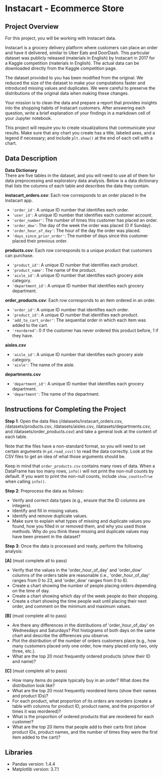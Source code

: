 # Instacart - Ecommerce Store


## Project Overview
 
For this project, you will be working with Instacart data.

Instacart is a grocery delivery platform where customers can place an order and have it delivered, similar to Uber Eats and DoorDash. This particular dataset was publicly released (materials in English) by Instacart in 2017 for a Kaggle competition (materials in English). The actual data can be downloaded directly from the Kaggle competition page.

The dataset provided to you has been modified from the original. We reduced the size of the dataset to make your computations faster and introduced missing values and duplicates. We were careful to preserve the distributions of the original data when making these changes.

Your mission is to clean the data and prepare a report that provides insights into the shopping habits of Instacart customers. After answering each question, write a brief explanation of your findings in a markdown cell of your Jupyter notebook.

This project will require you to create visualizations that communicate your results. Make sure that any chart you create has a title, labeled axes, and a legend if necessary; and include `plt.show()` at the end of each cell with a chart.

## Data Description

**Data Dictionary**  
There are five tables in the dataset, and you will need to use all of them for data preprocessing and exploratory data analysis. Below is a data dictionary that lists the columns of each table and describes the data they contain.

**instacart_orders.csv**: Each row corresponds to an order placed in the Instacart app.
- `'order_id'`: A unique ID number that identifies each order.
- `'user_id'`: A unique ID number that identifies each customer account.
- `'order_number'`: The number of times this customer has placed an order.
- `'order_dow'`: The day of the week the order was placed (0 if Sunday).
- `'order_hour_of_day'`: The hour of the day the order was placed.
- `'days_since_prior_order'`: The number of days since this customer placed their previous order.

**products.csv**: Each row corresponds to a unique product that customers can purchase.
- `'product_id'`: A unique ID number that identifies each product.
- `'product_name'`: The name of the product.
- `'aisle_id'`: A unique ID number that identifies each grocery aisle category.
- `'department_id'`: A unique ID number that identifies each grocery department.

**order_products.csv**: Each row corresponds to an item ordered in an order.
- `'order_id'`: A unique ID number that identifies each order.
- `'product_id'`: A unique ID number that identifies each product.
- `'add_to_cart_order'`: The sequential order in which each item was added to the cart.
- `'reordered'`: 0 if the customer has never ordered this product before, 1 if they have.

**aisles.csv**
- `'aisle_id'`: A unique ID number that identifies each grocery aisle category.
- `'aisle'`: The name of the aisle.

**departments.csv**
- `'department_id'`: A unique ID number that identifies each grocery department.
- `'department'`: The name of the department.


## Instructions for Completing the Project


**Step 1**: Open the data files (/datasets/instacart_orders.csv, /datasets/products.csv, /datasets/aisles.csv, /datasets/departments.csv, and /datasets/order_products.csv) and take a general look at the content of each table.

Note that the files have a non-standard format, so you will need to set certain arguments in `pd.read_csv()` to read the data correctly. Look at the CSV files to get an idea of what those arguments should be.

Keep in mind that `order_products.csv` contains many rows of data. When a DataFrame has too many rows, `info()` will not print the non-null counts by default. If you want to print the non-null counts, include `show_counts=True` when calling `info()`.

**Step 2**: Preprocess the data as follows:

- Verify and correct data types (e.g., ensure that the ID columns are integers).
- Identify and fill in missing values.
- Identify and remove duplicate values.
- Make sure to explain what types of missing and duplicate values you found, how you filled in or removed them, and why you used those methods. Why do you think these missing and duplicate values may have been present in the dataset?

**Step 3**: Once the data is processed and ready, perform the following analysis:

**[A]** (must complete all to pass)
- Verify that the values in the 'order_hour_of_day' and 'order_dow' columns of the orders table are reasonable (i.e., 'order_hour_of_day' ranges from 0 to 23, and 'order_dow' ranges from 0 to 6).
- Create a chart showing the number of people placing orders depending on the time of day.
- Create a chart showing which day of the week people do their shopping.
- Create a chart showing the time people wait until placing their next order, and comment on the minimum and maximum values.

**[B]** (must complete all to pass)
- Are there any differences in the distributions of 'order_hour_of_day' on Wednesdays and Saturdays? Plot histograms of both days on the same chart and describe the differences you observe.
- Plot the distribution of the number of orders customers place (e.g., how many customers placed only one order, how many placed only two, only three, etc.).
- What are the top 20 most frequently ordered products (show their ID and name)?

**[C]** (must complete all to pass)
- How many items do people typically buy in an order? What does the distribution look like?
- What are the top 20 most frequently reordered items (show their names and product IDs)?
- For each product, what proportion of its orders are reorders (create a table with columns for product ID, product name, and the proportion of times it was reordered)?
- What is the proportion of ordered products that are reordered for each customer?
- What are the top 20 items that people add to their carts first (show product IDs, product names, and the number of times they were the first item added to the cart)?


## Libraries
- Pandas version: 1.4.4
- Matplotlib version: 3.7.1
